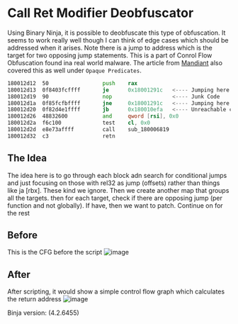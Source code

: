 # Call Ret Modifier Deobfuscator

Using Binary Ninja, it is possible to deobfuscate this type of obfuscation. It seems to work really well though I can think of edge cases which should be addressed when it arises. Note there is a jump to address which is the target for two opposing jump statements. This is a part of Conrol Flow Obfuscation found ina real world malware. The article from [Mandiant](https://cloud.google.com/blog/topics/threat-intelligence/scatterbrain-unmasking-poisonplug-obfuscator) also covered this as well under `Opaque Predicates`.

```asm
180012d12  50                 push    rax
180012d13  0f8403fcffff       je      0x18001291c   <---- Jumping here
180012d19  90                 nop                   <---- Junk Code
180012d1a  0f85fcfbffff       jne     0x18001291c   <---- Jumping here again 
180012d20  0f82d4e1ffff       jb      0x180010efa   <---- Unreachable code
180012d26  48832600           and     qword [rsi], 0x0
180012d2a  f6c100             test    cl, 0x0
180012d2d  e8e73affff         call    sub_180006819
180012d32  c3                 retn
```

## The Idea

The idea here is to go through each block adn search for conditional jumps and just focusing on those with rel32 as jump (offsets) rather than things like ja [rbx]. These kind we ignore. Then we create another map that groups all the targets. then for each target, check if there are opposing jump (per function and not globally). If have, then we want to patch. Continue on for the rest

## Before

This is the CFG before the script
![image](https://github.com/user-attachments/assets/3b75283a-07da-4dbd-9826-bc782161ee6b)

## After
After scripting, it would show a simple control flow graph which calculates the return address
![image](https://github.com/user-attachments/assets/b23cb0c0-0287-486e-9864-f170899df017)


Binja version:  (4.2.6455)
